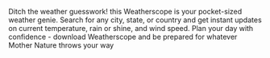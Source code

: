 Ditch the weather guesswork! this Weatherscope is your pocket-sized weather genie. 
Search for any city, state, or country and get instant updates on current temperature, rain or shine, and wind speed. 
Plan your day with confidence - download Weatherscope and be prepared for whatever Mother Nature throws your way
